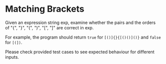 # Matching Brackets

Given an expression string exp, examine whether the pairs and the orders of 
"{", "}", "(", ")", "[", "]" are correct in exp.

For example, the program should return `true` for `[()]{}{[()()]()}` and `false` for `[(])`.

Please check provided test cases to see expected behaviour for different inputs.
